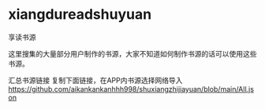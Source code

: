 # xiangdureadshuyuan
享读书源

这里搜集的大量部分用户制作的书源，大家不知道如何制作书源的话可以使用这些书源。

汇总书源链接
复制下面链接，在APP内书源选择网络导入
https://github.com/aikankankanhhh998/shuxiangzhijiayuan/blob/main/All.json
